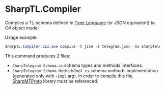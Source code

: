 # SharpTL.Compiler

Compiles a TL-schema defined in [Type Language] (or JSON equivalent) to C# object model.

Usage example:
```powershell
SharpTL.Compiler.CLI.exe compile -t json -s telegram.json -ns SharpTelegram.Schema -mn Telegram -impl
```
This command produces 2 files:
- `SharpTelegram.Schema.cs` schema types and methods interfaces.
- `SharpTelegram.Schema.MethodsImpl.cs` schema methods implementation (generated only with `-impl` arg). In order to compile this file, [SharpMTProto] library must be referenced.

[SharpTL]: https://github.com/Taggersoft/SharpTL
[SharpMTProto]: https://github.com/Taggersoft/SharpMTProto
[Type Language]: http://core.telegram.org/mtproto/TL
